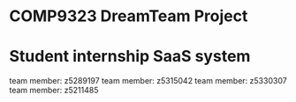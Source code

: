 # COMP9323 DreamTeam Project
# Student internship SaaS system 
team member: z5289197
team member: z5315042
team member: z5330307
team member: z5211485
